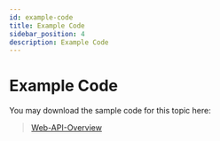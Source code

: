 ```yaml
---
id: example-code
title: Example Code
sidebar_position: 4
description: Example Code
---
```


# Example Code

You may download the sample code for this topic here:

> [Web-API-Overview](https://github.com/WPTF-Examples/Web-API-Overview)
